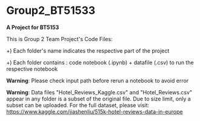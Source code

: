 # Group2_BT51533

**A Project for BT5153**

This is Group 2 Team Project's Code Files:

+) Each folder's name indicates the respective part of the project

+) Each folder contains : code notebook (.ipynb) + datafile (.csv) to run the respective notebook

**Warning**: Please check input path before rerun a notebook to avoid error

**Warning**: Data files "Hotel_Reviews_Kaggle.csv" and "Hotel_Reviews.csv" appear in any folder is a subset of the original file. Due to size limit, only a subset can be uploaded. For the full dataset, please visit: https://www.kaggle.com/jiashenliu/515k-hotel-reviews-data-in-europe

